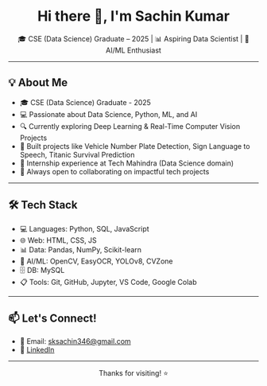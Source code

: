<h1 align="center">Hi there 👋, I'm Sachin Kumar</h1>

<p align="center">
  🎓 CSE (Data Science) Graduate – 2025 | 📊 Aspiring Data Scientist | 🤖 AI/ML Enthusiast
</p>

---

## 💡 About Me

- 🎓 CSE (Data Science) Graduate - 2025
- 💻 Passionate about Data Science, Python, ML, and AI
- 🔍 Currently exploring Deep Learning & Real-Time Computer Vision Projects
- 📂 Built projects like Vehicle Number Plate Detection, Sign Language to Speech, Titanic Survival Prediction
- 🧪 Internship experience at Tech Mahindra (Data Science domain)
- 🤝 Always open to collaborating on impactful tech projects

---

## 🛠️ Tech Stack

- 💻 Languages: Python, SQL, JavaScript
- 🌐 Web: HTML, CSS, JS
- 📊 Data: Pandas, NumPy, Scikit-learn
- 🤖 AI/ML: OpenCV, EasyOCR, YOLOv8, CVZone
- 🗄️ DB: MySQL
- 📋 Tools: Git, GitHub, Jupyter, VS Code, Google Colab

---
<!--
## 📈 GitHub Stats

<p align="center">
  <img src="https://github-readme-stats.vercel.app/api?username=sachin-0945&show_icons=true&theme=tokyonight" width="400"/>
  <img src="https://github-readme-streak-stats.herokuapp.com/?user=sachin-0945&theme=tokyonight" width="400"/>
</p>

---
-->
## 📫 Let's Connect!

- 📧 Email: sksachin346@gmail.com
- 🔗 [LinkedIn](http://www.linkedin.com/in/sachinkumar346)

---

<p align="center">Thanks for visiting! ⭐️</p>
